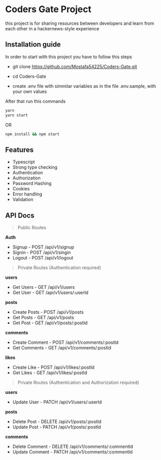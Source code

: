# Coders Gate Project
this project is for sharing resources between developers and learn from each other in a hackernews-style experience



## Installation guide

In order to start with this project you have to follow this steps

- git clone https://github.com/Mostafa54225/Coders-Gate.git

- cd Coders-Gate

- create .env file with simmilar variables as in the file .env.sample, with your own values


After that run this commands
```bash
yarn
yarn start
```
OR
```bash
npm install && npm start
```

## Features
- Typescript
- Strong type checking
- Authentication
- Authorization
- Password Hashing
- Cookies
- Error handling
- Validation


## API Docs
> Public Routes

**Auth**
- Signup          - POST        /api/v1/signup
- Signin          - POST        /api/v1/singin
- Logout          - POST        /api/v1/logout

> Private Routes (Authentication required)


**users**
- Get Users       - GET         /api/v1/users
- Get User        - GET         /api/v1/users/:userId

**posts**
- Create Posts    - POST        /api/v1/posts
- Get Posts       - GET         /api/v1/posts
- Get Post        - GET         /api/v1/posts/:postId

**comments**
- Create Comment  - POST        /api/v1/comments/:postId
- Get Comments    - GET         /api/v1/comments/:postId

**likes**
- Create Like     - POST        /api/v1/likes/:postId
- Get Likes       - GET         /api/v1/likes/:postId

> Private Routes (Authentication and Authorization required)

**users**
- Update User     - PATCH       /api/v1/users/:userId

**posts**
- Delete Post     - DELETE      /api/v1/posts/:postId
- Update Post     - PATCH       /api/v1/posts/:postId

**comments**
- Delete Comment     - DELETE      /api/v1/comments/:commentId
- Update Comment     - PATCH       /api/v1/comments/:commentId
